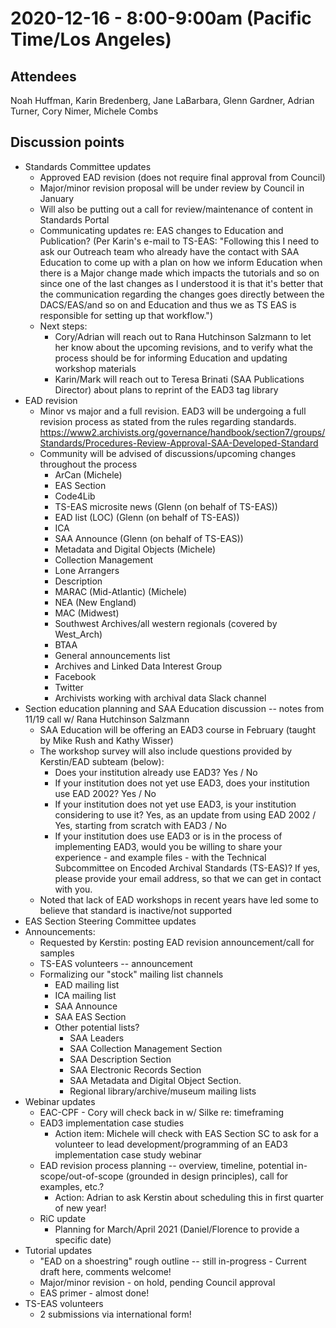 # 2020-12-16 - 8:00-9:00am (Pacific Time/Los Angeles)

## Attendees
Noah Huffman, Karin Bredenberg, Jane LaBarbara, Glenn Gardner, Adrian Turner, Cory Nimer, Michele Combs

## Discussion points

- Standards Committee updates
  - Approved EAD revision (does not require final approval from Council)
  - Major/minor revision proposal will be under review by Council in January
  - Will also be putting out a call for review/maintenance of content in Standards Portal
  - Communicating updates re: EAS changes to Education and Publication? (Per Karin's e-mail to TS-EAS: "Following this I need to ask our Outreach team who already have the contact with SAA Education to come up with a plan on how we inform Education when there is a Major change made which impacts the tutorials and so on since one of the last changes as I understood it is that it's better that the communication regarding the changes goes directly between the DACS/EAS/and so on and Education and thus we as TS EAS is responsible for setting up that workflow.")
  - Next steps:
    - Cory/Adrian will reach out to Rana Hutchinson Salzmann to let her know about the upcoming revisions, and to verify what the process should be for informing Education and updating workshop materials
    - Karin/Mark will reach out to Teresa Brinati (SAA Publications Director) about plans to reprint of the EAD3 tag library
- EAD revision
  - Minor vs major and a full revision. EAD3 will be undergoing a full revision process as stated from the rules regarding standards. https://www2.archivists.org/governance/handbook/section7/groups/Standards/Procedures-Review-Approval-SAA-Developed-Standard 
  - Community will be advised of discussions/upcoming changes throughout the process
    - ArCan (Michele)
    - EAS Section
    - Code4Lib
    - TS-EAS microsite news (Glenn (on behalf of TS-EAS))
    - EAD list (LOC) (Glenn (on behalf of TS-EAS))
    - ICA
    - SAA Announce (Glenn (on behalf of TS-EAS))
    - Metadata and Digital Objects (Michele)
    - Collection Management
    - Lone Arrangers 
    - Description 
    - MARAC (Mid-Atlantic) (Michele)
    - NEA (New England)
    - MAC (Midwest)
    - Southwest Archives/all western regionals (covered by West_Arch)
    - BTAA
    - General announcements list
    - Archives and Linked Data Interest Group
    - Facebook
    - Twitter
    - Archivists working with archival data Slack channel
- Section education planning and SAA Education discussion -- notes from 11/19 call w/ Rana Hutchinson Salzmann
  - SAA Education will be offering an EAD3 course in February (taught by Mike Rush and Kathy Wisser)
  - The workshop survey will also include questions provided by Kerstin/EAD subteam (below):
    - Does your institution already use EAD3? Yes / No
    - If your institution does not yet use EAD3, does your institution use EAD 2002? Yes / No
    - If your institution does not yet use EAD3, is your institution considering to use it? Yes, as an update from using EAD 2002 / Yes, starting from scratch with EAD3 / No
    - If your institution does use EAD3 or is in the process of implementing EAD3, would you be willing to share your experience - and example files - with the Technical Subcommittee on Encoded Archival Standards (TS-EAS)? If yes, please provide your email address, so that we can get in contact with you.
  - Noted that lack of EAD workshops in recent years have led some to believe that standard is inactive/not supported
- EAS Section Steering Committee updates
- Announcements:
  - Requested by Kerstin: posting EAD revision announcement/call for samples
  - TS-EAS volunteers -- announcement
  - Formalizing our "stock" mailing list channels
    - EAD mailing list
    - ICA mailing list
    - SAA Announce
    - SAA EAS Section
    - Other potential lists?
      - SAA Leaders
      - SAA Collection Management Section
      - SAA Description Section
      - SAA Electronic Records Section
      - SAA Metadata and Digital Object Section. 
      - Regional library/archive/museum mailing lists 
- Webinar updates
  - EAC-CPF - Cory will check back in w/ Silke re: timeframing
  - EAD3 implementation case studies
    - Action item: Michele will check with EAS Section SC to ask for a volunteer to lead development/programming of an EAD3 implementation case study webinar
  - EAD revision process planning -- overview, timeline, potential in-scope/out-of-scope (grounded in design principles), call for examples, etc.?
    - Action: Adrian to ask Kerstin about scheduling this in first quarter of new year!
  - RiC update
    - Planning for March/April 2021 (Daniel/Florence to provide a specific date)
- Tutorial updates
  - "EAD on a shoestring" rough outline -- still in-progress - Current draft here, comments welcome!
  - Major/minor revision - on hold, pending Council approval 
  - EAS primer - almost done!
- TS-EAS volunteers 
  - 2 submissions via international form!
